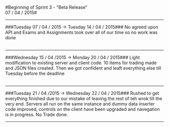 #Beginning of Sprint 3 - "Beta Release" <br> 07 / 04 / 2015#

----
###Tuesday 07 / 04 / 2015 -> Tuesday 14 / 04 / 2015###
No agreed upon API and Exams and Assignments took over all of our time so no work was done<br><br>
****
###Wednesday 15 / 04 /2015 -> Monday 20 / 04 / 2015###
Light modification to existing server and client code. 10 Items for trading made and JSON files created. Then we got confident and leaft everything else till Tuesday before the deadline<br><br>
****
###Tuesday 21 / 04 /2015 -> Wednesday 22 / 04 / 2015###
Rushed to get everything finished due to our mistake of leaving the rest of teh wrok till the very end. Servers all run on the same instance and dummy data inserter code improved, controls on the client have been upgraded and navegation is in progress. No Trade done.
****

